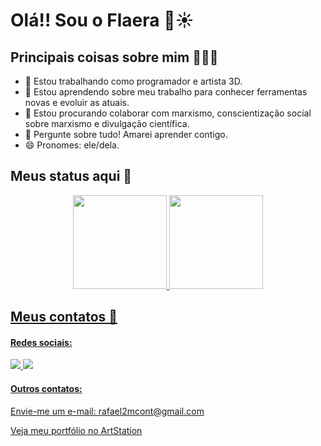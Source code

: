 # Olá!! Sou o Flaera 👋☀️

## Principais coisas sobre mim 🙋🏿‍♂️
- 🔭 Estou trabalhando como programador e artista 3D.
- 🌱 Estou aprendendo sobre meu trabalho para conhecer ferramentas novas e evoluir as atuais.
- 👯 Estou procurando colaborar com marxismo, conscientização social sobre marxismo e divulgação científica.
- 💬 Pergunte sobre tudo! Amarei aprender contigo.
- 😄 Pronomes: ele/dela.
  
## Meus status aqui 📃
<div align="center">
  <a href="https://github.com/Flaera">
  <img height=150px src="https://github-readme-stats.vercel.app/api?username=Flaera&count_private=true&theme=vision-friendly-dark&show_icons=true">
  <img height=150px src="https://github-readme-stats.vercel.app/api/top-langs/?username=Flaera&theme=vision-friendly-dark&layout=compact">
</div>

## Meus contatos 📇
<div align="left">
    <div class="container">
      <h4>Redes sociais:</h4>
     	<a href="https://www.youtube.com/@flaera"><img src="https://img.shields.io/badge/YouTube-FF0000?style=for-the-badge&logo=youtube&logoColor=white">
      <a href="https://www.instagram.com/flaeralds/"><img src="https://img.shields.io/badge/Instagram-E4405F?style=for-the-badge&logo=instagram&logoColor=white">
    </div>
    <div>
      <h4>Outros contatos:</h4>
      <p>Envie-me um e-mail: rafael2mcont@gmail.com</p>
      <p><a href="https://artstation.com/flaera">Veja meu portfólio no ArtStation</p>
    </div>
</div>
  

